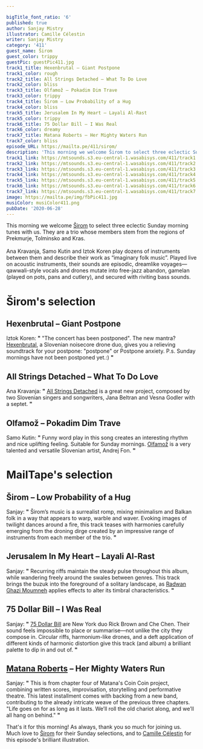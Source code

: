 ```yaml
---

bigTitle_font_ratio: '6'
published: true
author: Sanjay Mistry
illustrator: Camille Célestin
writer: Sanjay Mistry
category: '411'
guest_name: Širom
guest_color: trippy
guestPic: guestPic411.jpg
track1_title: Hexenbrutal – Giant Postpone
track1_color: rough
track2_title: All Strings Detached – What To Do Love
track2_color: bliss
track3_title: Olfamož – Pokadim Dim Trave
track3_color: trippy
track4_title: Širom – Low Probability of a Hug
track4_color: bliss
track5_title: Jerusalem In My Heart – Layali Al-Rast
track5_color: trippy
track6_title: 75 Dollar Bill – I Was Real
track6_color: dreamy
track7_title: Matana Roberts – Her Mighty Waters Run
track7_color: bliss
episode_URL: https://mailta.pe/411/sirom/
description: 'This morning we welcome Širom to select three eclectic Sunday morning tunes with us. They are a trio whose members stem from the regions of Prekmurje, Tolminsko and Kras. '
track1_link: https://mtsounds.s3.eu-central-1.wasabisys.com/411/track1.mp3
track2_link: https://mtsounds.s3.eu-central-1.wasabisys.com/411/track2.mp3
track3_link: https://mtsounds.s3.eu-central-1.wasabisys.com/411/track3.mp3
track4_link: https://mtsounds.s3.eu-central-1.wasabisys.com/411/track4.mp3
track5_link: https://mtsounds.s3.eu-central-1.wasabisys.com/411/track5.mp3
track6_link: https://mtsounds.s3.eu-central-1.wasabisys.com/411/track6.mp3
track7_link: https://mtsounds.s3.eu-central-1.wasabisys.com/411/track7.mp3
image: https://mailta.pe/img/fbPic411.jpg
musiColor: musiColor411.png
pubDate: '2020-06-28'
---
```

This morning we welcome [Širom](http://siromband.si/) to select three eclectic Sunday morning tunes with us. They are a trio whose members stem from the regions of Prekmurje, Tolminsko and Kras. 
<br><br>
Ana Kravanja, Samo Kutin and Iztok Koren play dozens of instruments between them and describe their work as “imaginary folk music”. Played live on acoustic instruments, their sounds are episodic, dreamlike voyages—qawwali-style vocals and drones mutate into free-jazz abandon, gamelan (played on pots, pans and cutlery), and secured with riviting bass sounds.



# Širom's selection

## Hexenbrutal – Giant Postpone
Iztok Koren: **"** "The concert has been postponed". The new mantra? [Hexenbrutal](https://hexenbrutal.bandcamp.com/), a Slovenian noisecore drone duo, gives you a relieving soundtrack for your postpone: "postpone" or Postpone anxiety. P.s. Sunday mornings have not been postponed yet.:) **"** 

## All Strings Detached – What To Do Love
Ana Kravanja: **"** [All Strings Detached](https://allstringsdetached.bandcamp.com/album/septet) is a great new project, composed by two Slovenian singers and songwriters, Jana Beltran and Vesna Godler with a septet. **"** 

## Olfamož – Pokadim Dim Trave
Samo Kutin: **"** Funny word play in this song creates an interesting rhythm and nice uplifting feeling. Suitable for Sunday mornings. [Olfamož](https://radiostudent.si/glasba/tolpa-bumov/olfamo%C5%BE-omahuj) is a very talented and versatile Slovenian artist, Andrej Fon. **"** 


# MailTape's selection

## Širom – Low Probability of a Hug
Sanjay: **"** Širom’s music is a surrealist romp, mixing minimalism and Balkan folk in a way that appears to warp, warble and waver. Evoking images of twilight dances around a fire, this track teases with harmonies carefully emerging from the droning dirge created by an impressive range of instruments from each member of the trio. **"** 

## Jerusalem In My Heart – Layali Al-Rast
Sanjay: **"** Recurring riffs maintain the steady pulse throughout this album, while wandering freely around the swales between genres. This track brings the buzuk into the foreground of a solitary landscape, as [Radwan Ghazi Moumneh](https://www.jerusaleminmyheart.com/) applies effects to alter its timbral characteristics. **"** 

## 75 Dollar Bill – I Was Real
Sanjay: **"** [75 Dollar Bill](https://75-dollar-bill.bandcamp.com/) are New York duo Rick Brown and Che Chen. Their sound feels impossible to place or summarise—not unlike the city they compose in. Circular riffs, harmonium-like drones, and a deft application of different kinds of harmonic distortion give this track (and album) a brilliant palette to dip in and out of. **"** 

## [Matana Roberts](http://www.matanaroberts.com/) – Her Mighty Waters Run
Sanjay: **"** This is from chapter four of Matana's Coin Coin project, combining written scores, improvisation, storytelling and performative theatre. This latest installment comes with backing from a new band, contributing to the already intricate weave of the previous three chapters. "Life goes on for as long as it lasts. We’ll roll the old chariot along, and we’ll all hang on behind." **"** 


That's it for this morning! As always, thank you so much for joining us. Much love to [Širom](http://siromband.si/) for their Sunday selections, and to [Camille Célestin](https://camillecelestin.com/) for this episode's brilliant illustration.
